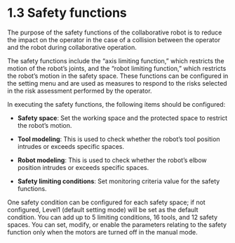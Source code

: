# 1.3 Safety functions

The purpose of the safety functions of the collaborative robot is to reduce the impact on the operator in the case of a collision between the operator and the robot during collaborative operation.

The safety functions include the “axis limiting function,” which restricts the motion of the robot’s joints, and the “robot limiting function,” which restricts the robot’s motion in the safety space. These functions can be configured in the setting menu and are used as measures to respond to the risks selected in the risk assessment performed by the operator.

In executing the safety functions, the following items should be configured:

*   **Safety space**: Set the working space and the protected space to restrict the robot’s motion.


*   **Tool modeling**: This is used to check whether the robot’s tool position intrudes or exceeds specific spaces.


*   **Robot modeling**: This is used to check whether the robot’s elbow position intrudes or exceeds specific spaces.


* **Safety limiting conditions**: Set monitoring criteria value for the safety functions.

One safety condition can be configured for each safety space; if not configured, Level1 (default setting mode) will be set as the default condition. You can add up to 5 limiting conditions, 16 tools, and 12 safety spaces. You can set, modify, or enable the parameters relating to the safety function only when the motors are turned off in the manual mode.
